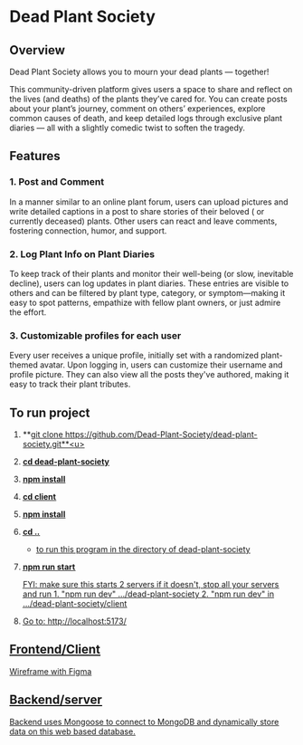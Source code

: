 # Dead Plant Society

## Overview
Dead Plant Society allows you to mourn your dead plants — together!

This community-driven platform gives users a space to share and reflect on the lives (and deaths) of the plants they’ve cared for. You can create posts about your plant’s journey, comment on others’ experiences, explore common causes of death, and keep detailed logs through exclusive plant diaries — all with a slightly comedic twist to soften the tragedy.

## Features

 ### 1. Post and Comment
In a manner similar to an online plant forum, users can upload pictures and write detailed captions in a post to share stories of their beloved ( or currently deceased) plants. Other users can react and leave comments, fostering connection, humor, and support. 
### 2. Log Plant Info on Plant Diaries 
To keep track of their plants and monitor their well-being (or slow, inevitable decline), users can log updates in plant diaries. These entries are visible to others and can be filtered by plant type, category, or symptom—making it easy to spot patterns, empathize with fellow plant owners, or just admire the effort.
### 3. Customizable profiles for each user 
Every user receives a unique profile, initially set with a randomized plant-themed avatar. Upon logging in, users can customize their username and profile picture. They can also view all the posts they've authored, making it easy to track their plant tributes. 


## To run project
1) **<u>git clone https://github.com/Dead-Plant-Society/dead-plant-society.git**<u>
2) **<u>cd dead-plant-society**<u>
3) **<u>npm install**<u>
4) **<u>cd client**<u>
5) **<u>npm install**<u>
6) **<u>cd ..**<u>
      - to run this program in the directory of dead-plant-society 
7) **<u>npm run start**<u>

     FYI: make sure this starts 2 servers if it doesn't, stop all your servers and run
       1. "npm run dev" .../dead-plant-society
       2.  "npm run dev" in .../dead-plant-society/client
   
8) Go to: http://localhost:5173/ 
   
## Frontend/Client
[Wireframe with Figma](https://www.figma.com/proto/CmIghaJqtwueHUzS7WTfpB/dead-plant-society-wireframe?node-id=14-359&t=kMpSE8qtOruoIAtG-1)

## Backend/server
Backend uses Mongoose to connect to MongoDB and dynamically store data on this web based database.


